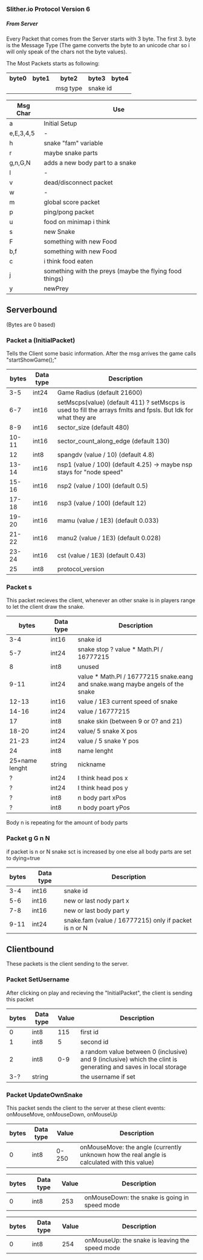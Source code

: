 ### Slither.io Protocol Version 6

##### From Server

Every Packet that comes from the Server starts with 3 byte. The first 3. byte is the Message Type (The game converts the byte to an unicode char so i will only speak of the chars not the byte values).

The Most Packets starts as following:

<table>
  <tr>
    <th>byte0</th>
     <th>byte1</th>
     <th>byte2</th>
     <th>byte3</th>
     <th>byte4</th>
   </tr>
   <tr>
    <td></td>
    <td></td>
     <td >msg type</td>
     <td colspan="2">snake id</td>
   </tr>
 </table>
 
 
 
|Msg Char|Use            |
|--------|---------------|
| a      | Initial Setup |
|e,E,3,4,5| -        |
|h       |snake "fam" variable|
|r       |maybe snake parts|
|g,n,G,N | adds a new body part to a snake|
|l       | -|
|v|dead/disconnect packet|
|w|-|
|m|global score packet|
|p|ping/pong packet|
|u|food on minimap i think|
|s|new Snake|
|F|something with new Food|
|b,f|something with new Food|
|c|i think food eaten|
|j|something with the preys (maybe the flying food things)|
|y|newPrey|


## Serverbound

(Bytes are 0 based)

### Packet a (InitialPacket)
Tells the Client some basic information. After the msg arrives the game calls "startShowGame();"

|bytes|Data type|Description
|-----|---------|---------
|3-5|int24|Game Radius (default 21600)
|6-7|int16|setMscps(value) (default 411) ? setMscps is used to fill the arrays fmlts and fpsls. But Idk for what they are
|8-9|int16|sector_size (default 480)
|10-11|int16|sector_count_along_edge (default 130)
|12|int8|spangdv (value / 10) (default 4.8)
|13-14|int16|nsp1 (value / 100) (default 4.25) -> maybe nsp stays for "node speed" 
|15-16|int16|nsp2 (value / 100) (default 0.5)
|17-18|int16|nsp3 (value / 100) (default 12)
|19-20|int16|mamu (value / 1E3) (default 0.033)
|21-22|int16|manu2 (value / 1E3) (default 0.028)
|23-24|int16|cst (value / 1E3) (default 0.43)
|25|int8|protocol_version


### Packet s
This packet recieves the client, whenever an other snake is in players range to let the client draw the snake.

|bytes|Data type|Description
|-----|---------|---------
|3-4|int16|snake id
|5-7|int24|snake stop ? value * Math.PI / 16777215
|8|int8|unused
|9-11|int24|value * Math.PI / 16777215 snake.eang and snake.wang maybe angels of the snake 
|12-13|int16|value / 1E3 current speed of snake
|14-16|int24|value / 16777215
|17|int8|snake skin (between 9 or 0? and 21) 
|18-20|int24|value/ 5  snake X pos
|21-23|int24|value / 5 snake Y pos
|24|int8|name lenght
|25+name lenght|string|nickname
|?|int24|I think head pos x
|?|int24|I think head pos y
|?|int8|n body part xPos
|?|int8|n body poart yPos
Body n is repeating for the amount of body parts

### Packet g G n N

if packet is n or N snake sct is increased by one
else all body parts are set to dying=true

|bytes|Data type|Description
|-----|---------|---------
|3-4|int16|snake id
|5-6|int16|new or last nody part x
|7-8|int16|new or last body part y
|9-11|int24| snake.fam (value / 16777215) only if packet is n or N




## Clientbound

These packets is the client sending to the server.

### Packet SetUsername
After clicking on play and recieving the "InitialPacket", the client is sending this packet

|bytes|Data type|Value|Description
|-----|---------|-----|----------
|0|int8|115|first id
|1|int8|5|second id
|2|int8|0-9| a random value between 0 (inclusive) and 9 (inclusive) which the clint is generating and saves in local storage
|3-?|string||the username if set


### Packet UpdateOwnSnake
This packet sends the client to the server at these client events: onMouseMove, onMouseDown, onMouseUp

|bytes|Data type|Value|Description
|-----|---------|-----|----------
|0|int8|0-250|onMouseMove: the angle (currently unknown how the real angle is calculated with this value)

|bytes|Data type|Value|Description
|-----|---------|-----|----------
|0|int8|253|onMouseDown: the snake is going in speed mode

|bytes|Data type|Value|Description
|-----|---------|-----|----------
|0|int8|254|onMouseUp: the snake is leaving the speed mode
